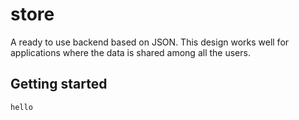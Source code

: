 # store
A ready to use backend based on JSON. This design works well for applications where the data is shared among all the users.

## Getting started

```
hello
```
